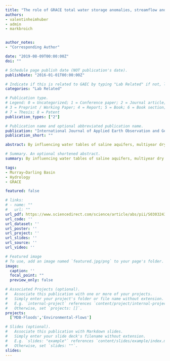 ```yaml
---
title: "The role of GRACE total water storage anomalies, streamflow and rainfall in stream salinity trends across Australia’s Murray-Darling Basin during and post the Millennium Drought"
authors:
- valentinheimhuber
- admin
- markbroich


author_notes:
- "Corresponding Author"

date: "2019-08-09T00:00:00Z"
doi: ""

# Schedule page publish date (NOT publication's date).
publishDate: "2016-01-01T00:00:00Z"

# Indicate if this is related to GAEC by typing "Lab Related" if not, leave blank
categories: "Lab Related"

# Publication type.
# Legend: 0 = Uncategorized; 1 = Conference paper; 2 = Journal article;
# 3 = Preprint / Working Paper; 4 = Report; 5 = Book; 6 = Book section;
# 7 = Thesis; 8 = Patent
publication_types: ["2"]

# Publication name and optional abbreviated publication name.
publication: "International Journal of Applied Earth Observation and Geoinformation"
publication_short: ""

abstract: By influencing water tables of saline aquifers, multiyear dry or wet periods can significantly delay or accelerate dryland salinity, but this effect remains poorly quantified at the large river basin scale. The Gravity and Climate Recovery Experiment (GRACE) satellite measures changes in the total water storage of river systems, providing a unique opportunity for better understanding connections between stream salinity and changes in catchment water storages at the large river basin scale. Here, we quantified the role of GRACE total water storage anomalies (TWSA) in stream salinity variability across Australia’s Murray-Darling Basin (∼1 million km2), while also accounting for streamflow and rainfall. We used the MERRA-2 global land surface model to i) place our findings in the context of the longer-term hydroclimatology (1980-present) and ii) to decompose TWSA into groundwater storage as an alternative driver variable. Multivariate time series regression models (generalized additive mixed models or GAMM) showed that the driver variables could explain 20–50% of the variability in stream salinity across 8 sub-catchments in the Murray Darling Basin. TWSA commonly explained as much variability as streamflow, while groundwater storage and TWSA had very similar explanatory power and rainfall only negligible contributions. The 2000–2009 Millennium Drought and the subsequent La Nina Floods had a predominantly decelerating and accelerating effect on stream salinity respectively and these trends were partially explained by trends in TWSA. Our study illustrates that GRACE can be a useful addition for monitoring and modeling dryland salinity over large river basins.

# Summary. An optional shortened abstract.
summary: By influencing water tables of saline aquifers, multiyear dry or wet periods can significantly delay or accelerate dryland salinity, but this effect remains poorly quantified at the large river basin scale.

tags:
- Murray–Darling Basin
- Hydrology
- GRACE

featured: false

# links:
# - name: ""
#   url: ""
url_pdf: https://www.sciencedirect.com/science/article/abs/pii/S0303243418310675
url_code: ''
url_dataset: ''
url_poster: ''
url_project: ''
url_slides: ''
url_source: ''
url_video: ''

# Featured image
# To use, add an image named `featured.jpg/png` to your page's folder. 
image:
  caption: ''
  focal_point: ""
  preview_only: false

# Associated Projects (optional).
#   Associate this publication with one or more of your projects.
#   Simply enter your project's folder or file name without extension.
#   E.g. `internal-project` references `content/project/internal-project/index.md`.
#   Otherwise, set `projects: []`.
projects: 
  ['MDB-Floods','Environmental-Flows']

# Slides (optional).
#   Associate this publication with Markdown slides.
#   Simply enter your slide deck's filename without extension.
#   E.g. `slides: "example"` references `content/slides/example/index.md`.
#   Otherwise, set `slides: ""`.
slides:
---
```



